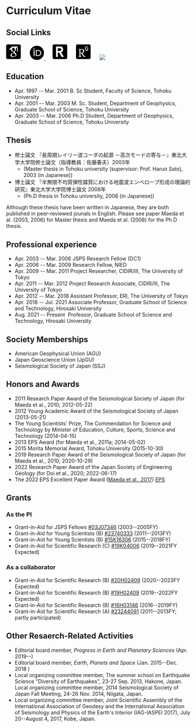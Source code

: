 # Curriculum Vitae

## Social Links
<html><a href="https://scholar.google.com/citations?user=Ix6lzUQAAAAJ" target="_new" title="Google Scholar"><img src="../icons/ai/google-scholar-square.svg" width="40"></img>
</a></html>
&nbsp;&nbsp;&nbsp;&nbsp;
<html><a href="http://orcid.org/0000-0002-8861-4597" target="_new" title="ORCiD"><img src="../icons/ai/orcid.svg" width="40"></img>
</a></html>
&nbsp;&nbsp;&nbsp;&nbsp;
<html><a href="http://www.researcherid.com/rid/E-5332-2013" target="_new" title="ResearcherID/Publons"><img src="../icons/ai/researcherid-square.svg" width="40"></img></a></html>
&nbsp;&nbsp;&nbsp;&nbsp;
<html><a href="https://www.researchgate.net/profile/Takuto_Maeda" target="_new" title="ResearchGate"><img src="../icons/ai/researchgate-square.svg" width="40"></img></a></html>
&nbsp;&nbsp;&nbsp;&nbsp;
<html><a href="https://github.com/tktmyd" target="_new" title="github"><img src="https://github.githubassets.com/images/modules/logos_page/GitHub-Mark.png" width="40"></img></a></html>
&nbsp;&nbsp;&nbsp;&nbsp;

## Education

* Apr. 1997 -- Mar. 2001  B. Sc Student, Faculty of Science, Tohoku University
* Apr. 2001 -- Mar. 2003  M. Sc. Student, Department of Geophysics, Graduate School of Science, Tohoku University
* Apr. 2003 -- Mar. 2006  Ph.D Student, Department of Geophysics, Graduate School of Science, Tohoku University

## Thesis

* 修士論文 『長周期レイリー波コーダの起源 －高次モードの寄与－』東北大学大学院修士論文（指導教員：佐藤春夫）2003年
    * (Master thesis in Tohoku university (supervisor: Prof. Haruo Sato), 2003 (in Japanese)) 
* 博士論文 『半無限不均質弾性媒質における地震波エンベロープ形成の理論的研究』東北大学大学院博士論文 2006年
    * (Ph.D thesis in Tohoku university, 2006 (in Japanese))

Although these thesis have been written in Japanese, they are both published in peer-reviewed jounals in English. Please see paper Maeda et al. (2003, 2006) for Master thesis and Maeda et al. (2008) for the Ph.D thesis.

## Professional experience

* Apr. 2003 -- Mar. 2006  JSPS Research Fellow (DC1)
* Apr. 2006 -- Mar. 2009    Research Fellow, NIED
* Apr. 2009 -- Mar. 2011  Project Researcher, CIDIR/III, The University of Tokyo
* Apr. 2011 -- Mar. 2012 Project Research Associate, CIDIR/III, The University of Tokyo
* Apr. 2012 -- Mar. 2018 Assistant Professor, ERI, The University of Tokyo
* Apr. 2018 -- Jul. 2021 Associate Professor, Graduate School of Science and Technology, Hirosaki University
* Aug. 2021 -- Present&nbsp; Professor, Graduate School of Science and Technology, Hirosaki University

## Society Memberships

* American Geophysical Union (AGU)
* Japan Geoscience Union (JpGU)
* Seismological Society of Japan (SSJ)
<!--* Asia Oceania Geosciences Society (AOGS)-->

## Honors and Awards

* 2011 Research Paper Award of the Seismological Society of Japan (for Maeda et al., 2010; 2012-05-22)
* 2012 Young Academic Award of the Seismological Society of Japan (2013-05-21)
* The Young Scientists' Prize, The Commendation for Science and Technology by Minister of Education, Culture, Sports, Science and Technology  (2014-04-15)
* 2013 EPS Award (for Maeda et al., 2011a; 2014-05-02)
* 2015 Morita Memorial Award, Tohoku University (2015-10-30)
* 2019 Research Paper Award of the Seismological Society of Japan (for Maeda et al., 2010; 2020-10-29)
* 2022 Research Paper Award of the Japan Society of Engineering Geology (for Doi et al., 2020; 2022-06-17)
* The 2022 EPS Excellent Paper Award ([Maeda et al., 2017](https://doi.org/10.1186/s40623-017-0687-2)) [EPS](https://earth-planets-space.springeropen.com/eps-excellent-paper-award)


## Grants

### As the PI

* Grant-in-Aid for JSPS Fellows  [#03J07346](https://kaken.nii.ac.jp/en/grant/KAKENHI-PROJECT-03J07346/) (2003--2005FY)
* Grant-in-Aid for Young Scientists (B) [#23740333](https://kaken.nii.ac.jp/en/grant/KAKENHI-PROJECT-23740333/) (2011--2013FY) 
* Grant-in-Aid for Young Scientists (B) [#15K16306](https://kaken.nii.ac.jp/en/grant/KAKENHI-PROJECT-15K16306/) (2015--2018FY)
* Grant-in-Aid for Scientific Research (C) [#19K04006](https://kaken.nii.ac.jp/en/grant/KAKENHI-PROJECT-19K04006) (2019--2021FY Expected)

### As a collaborator

* Grant-in-Aid for Scientific Research (B) [#20H02409](https://kaken.nii.ac.jp/en/grant/KAKENHI-PROJECT-20H02409/) (2020--2023FY Expected)
* Grant-in-Aid for Scientific Research (B) [#19H02409](https://kaken.nii.ac.jp/en/grant/KAKENHI-PROJECT-19H02409/) (2019--2022FY Expected)
* Grant-in-Aid for Scientific Research (B) [#16H03146](https://kaken.nii.ac.jp/en/grant/KAKENHI-PROJECT-16H03146/) (2016--2019FY) 
* Grant-in-Aid for Scientific Research (A) [#23244091](https://kaken.nii.ac.jp/en/grant/KAKENHI-PROJECT-23244091/) (2011--2013FY; partly participated)

## Other Resaerch-Related Activities

* Editorial board member, _Progress in Earth and Planetary Sciences_ (Apr. 2019--)
* Editorial board member, _Earth, Planets and Space_ (Jan. 2015--Dec. 2018 ) 
* Local organizing committee member, The summer school on Earthquake Science "Diversity of Earthquakes", 23-27 Sep. 2013, Hakone, Japan. 
Local organizing committee member, 2014 Seismological Society of Japan Fall Meeting, 24-26 Nov. 2014, Niigata, Japan.
* Local organizing committee member, Joint Scientific Assembly of the International Association of Geodesy and the International Association of Seismology and Physics of the Earth's Interior (IAG-IASPEI 2017), July 20--August 4, 2017, Kobe, Japan. 
